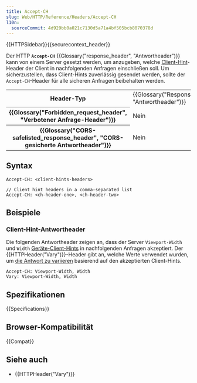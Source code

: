 ```yaml
---
title: Accept-CH
slug: Web/HTTP/Reference/Headers/Accept-CH
l10n:
  sourceCommit: 4d929bb0a021c7130d5a71a4bf505bcb8070378d
---
```


{{HTTPSidebar}}{{securecontext_header}}

Der HTTP **`Accept-CH`** {{Glossary("response_header", "Antwortheader")}} kann von einem Server gesetzt werden, um anzugeben, welche [Client-Hint](/de/docs/Web/HTTP/Guides/Client_hints)-Header der Client in nachfolgenden Anfragen einschließen soll. Um sicherzustellen, dass Client-Hints zuverlässig gesendet werden, sollte der `Accept-CH`-Header für alle sicheren Anfragen beibehalten werden.

<table class="properties">
  <tbody>
    <tr>
      <th scope="row">Header-Typ</th>
      <td>{{Glossary("Response_header", "Antwortheader")}}</td>
    </tr>
    <tr>
      <th scope="row">{{Glossary("Forbidden_request_header", "Verbotener Anfrage-Header")}}</th>
      <td>Nein</td>
    </tr>
    <tr>
      <th scope="row">
        {{Glossary("CORS-safelisted_response_header", "CORS-gesicherte Antwortheader")}}
      </th>
      <td>Nein</td>
    </tr>
  </tbody>
</table>

## Syntax

```http
Accept-CH: <client-hints-headers>

// Client hint headers in a comma-separated list
Accept-CH: <ch-header-one>, <ch-header-two>
```

## Beispiele

### Client-Hint-Antwortheader

Die folgenden Antwortheader zeigen an, dass der Server `Viewport-Width` und `Width` [Geräte-Client-Hints](/de/docs/Web/HTTP/Guides/Client_hints#device_client_hints) in nachfolgenden Anfragen akzeptiert. Der {{HTTPHeader("Vary")}}-Header gibt an, welche Werte verwendet wurden, um [die Antwort zu variieren](/de/docs/Web/HTTP/Guides/Client_hints#caching_and_client_hints) basierend auf den akzeptierten Client-Hints.

```http
Accept-CH: Viewport-Width, Width
Vary: Viewport-Width, Width
```

## Spezifikationen

{{Specifications}}

## Browser-Kompatibilität

{{Compat}}

## Siehe auch

- {{HTTPHeader("Vary")}}
